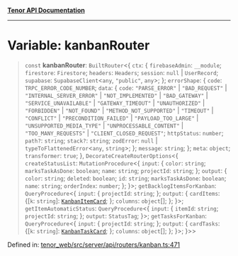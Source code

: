 [**Tenor API Documentation**](../../README.md)

***

# Variable: kanbanRouter

> `const` **kanbanRouter**: `BuiltRouter`\<\{ `ctx`: \{ `firebaseAdmin`: `__module`; `firestore`: `Firestore`; `headers`: `Headers`; `session`: `null` \| `UserRecord`; `supabase`: `SupabaseClient`\<`any`, `"public"`, `any`\>; \}; `errorShape`: \{ `code`: `TRPC_ERROR_CODE_NUMBER`; `data`: \{ `code`: `"PARSE_ERROR"` \| `"BAD_REQUEST"` \| `"INTERNAL_SERVER_ERROR"` \| `"NOT_IMPLEMENTED"` \| `"BAD_GATEWAY"` \| `"SERVICE_UNAVAILABLE"` \| `"GATEWAY_TIMEOUT"` \| `"UNAUTHORIZED"` \| `"FORBIDDEN"` \| `"NOT_FOUND"` \| `"METHOD_NOT_SUPPORTED"` \| `"TIMEOUT"` \| `"CONFLICT"` \| `"PRECONDITION_FAILED"` \| `"PAYLOAD_TOO_LARGE"` \| `"UNSUPPORTED_MEDIA_TYPE"` \| `"UNPROCESSABLE_CONTENT"` \| `"TOO_MANY_REQUESTS"` \| `"CLIENT_CLOSED_REQUEST"`; `httpStatus`: `number`; `path?`: `string`; `stack?`: `string`; `zodError`: `null` \| `typeToFlattenedError`\<`any`, `string`\>; \}; `message`: `string`; \}; `meta`: `object`; `transformer`: `true`; \}, `DecorateCreateRouterOptions`\<\{ `createStatusList`: `MutationProcedure`\<\{ `input`: \{ `color`: `string`; `marksTaskAsDone`: `boolean`; `name`: `string`; `projectId`: `string`; \}; `output`: \{ `color`: `string`; `deleted`: `boolean`; `id`: `string`; `marksTaskAsDone`: `boolean`; `name`: `string`; `orderIndex`: `number`; \}; \}\>; `getBacklogItemsForKanban`: `QueryProcedure`\<\{ `input`: \{ `projectId`: `string`; \}; `output`: \{ `cardItems`: \{[`k`: `string`]: [`KanbanItemCard`](../interfaces/KanbanItemCard.md); \}; `columns`: `object`[]; \}; \}\>; `getItemAutomaticStatus`: `QueryProcedure`\<\{ `input`: \{ `itemId`: `string`; `projectId`: `string`; \}; `output`: `StatusTag`; \}\>; `getTasksForKanban`: `QueryProcedure`\<\{ `input`: \{ `projectId`: `string`; \}; `output`: \{ `cardTasks`: \{[`k`: `string`]: [`KanbanTaskCard`](../interfaces/KanbanTaskCard.md); \}; `columns`: `object`[]; \}; \}\>; \}\>\>

Defined in: [tenor\_web/src/server/api/routers/kanban.ts:471](https://github.com/Apantli/Tenor/blob/551fcec623199ab0ac9668d926e7d67c9012d18e/tenor_web/src/server/api/routers/kanban.ts#L471)

